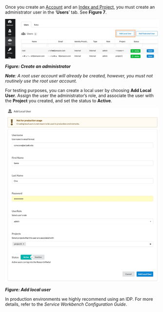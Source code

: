 Once you create an [Account](/deployment/post_deployment/link_aws_account) and an [Index and Project](/deployment/post_deployment/create_index_project), you must create an administrator user in the ‘**Users**’ tab. See **Figure 7**.

![](../../../static/img/deployment/post_deployment/create_user_00.jpg)

_**Figure: Create an administrator**_ 


_**Note**: A root user account will already be created, however, you must not routinely use the root user account._ 

For testing purposes, you can create a local user by choosing  **Add Local User**. Assign the user the administrator’s role, and associate the user with the **Project** you created, and set the status to **Active**. 

![](../../../static/img/deployment/post_deployment/create_user_01.jpg)

_**Figure: Add local user**_

In production environments we highly recommend using an IDP. For more details, refer to the *Service Workbench Configuration Guide*.
